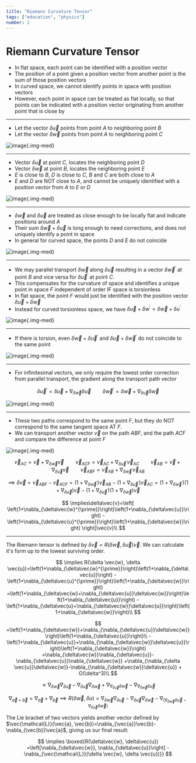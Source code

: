 ```yaml
---
title: "Riemann Curvature Tensor"
tags: ["education", "physics"]
number: 2
---
```


# Riemann Curvature Tensor


- In flat space, each point can be identified with a position vector
- The position of a point given a position vector from another point is the sum of those position vectors
- In curved space, we cannot identify points in space with position vectors 
- However, each point in space can be treated as flat locally, so that points
can be indicated with a position vector originating from another point that is close by

---

- Let the vector $\delta \vec{u}$ points from point $A$ to neighboring point $B$
- Let the vector $\delta \vec{w}$ points from point $A$ to neighboring point $C$


![image](../images/riemann/abc.png){.img-med}

---

- Vector $\delta \vec{u}$ at point $C$, locates the neighboring point $D$
- Vector $\delta \vec{w}$ at point $B$, locates the neighboring point $E$
- $E$ is close to $B$, $D$ is close to $C$, $B$ and $C$ are both close to $A$
- $E$ and $D$ are NOT close to $A$, and cannot be uniquely identified with a position vector from $A$ to $E$ or $D$


![image](../images/riemann/abcde.png){.img-med}


---

- $\delta\vec{w}$ and $\delta\vec{u}$ are treated as close enough to be locally flat and indicate positions around $A$
- Their sum $\delta\vec{w}+\delta\vec{u}$ is long enough to need corrections, and does not uniquely identify a point in space
- In general for curved space, the points $D$ and $E$ do not coincide

![image](../images/riemann/abcde.png){.img-med}

---

- We may parallel transport $\delta\vec{w}$ along $\delta\vec{u}$ resulting in 
a vector $\delta \vec{w}^{\prime}$ at point $B$ and vice versa for $\delta\vec{u}^{\prime}$ at point $C$.
- This compensates for the curvature of space and identifies a unique point in space $F$ independent of order IF 
space is torsionless
- In flat space, the point $F$ would just be identified with the position vector $\delta\vec{u}+\delta\vec{w}$
- Instead for curved torsionless space, we have $\delta \vec{u} + \delta{w}^{\prime}=\delta \vec{w} + \delta{u}^{\prime}$

![image](../images/riemann/abcdef.png){.img-med}

---

- If there is torsion, even $\delta \vec{w} +\delta\vec{u}^{\prime}$ and $\delta \vec{u} +\delta\vec{w}^{\prime}$ do not coincide to the same point

![image](../images/riemann/abcdegh.png){.img-med}

---

- For infinitesimal vectors, we only require the lowest order correction from parallel transport, the gradient along the transport path vector

$$\delta\vec{u}^{\prime}=\delta\vec{u}+\nabla_{{\delta\vec{w}}}\delta\vec{u}\qquad
\delta\vec{w}^{\prime}=\delta\vec{w}+\nabla_{{\delta\vec{u}}}\delta\vec{w}$$

![image](../images/riemann/abcf.png){.img-med}

---

- These two paths correspond to the same point $F$, but they do NOT correspond to the same tangent space AT $F$. 
- We can transport another vector $\vec{v}$ on the path $ABF$, and the path $ACF$ and compare the difference at point $F$


![image](../images/riemann/abcfdv.png){.img-med}


$$
\vec{v}_{AC}=\vec{v}+\nabla_{\delta \vec{w}}\vec{v} \qquad
\vec{v}_{ACF}=\vec{v}_{AC}+\nabla_{\delta \vec{u}^{\prime}}\vec{v}_{AC}\qquad
\vec{v}_{AB}=\vec{v}+\nabla_{\delta \vec{u}}\vec{v}\qquad
\vec{v}_{ABF}=\vec{v}_{AB}+\nabla_{\delta \vec{w}^{\prime}}\vec{v}_{AB}
$$

$$
\implies\delta\vec{v}=\vec{v}_{ABF}-\vec{v}_{ACF}
=\left(1+\nabla_{\delta\vec{w}^{\prime}}\right){\vec{v}}_{AB}
-\left(1+\nabla_{\delta\vec{u}^{\prime}}\right){\vec{v}}_{AC}
=\left(1+\nabla_{\delta\vec{w}^{\prime}}\right)\left(1+\nabla_{\delta\vec{u}}\right)\vec{v}
-\left(1+\nabla_{\delta\vec{u}^{\prime}}\right)\left(1+\nabla_{\delta\vec{w}}\right)\vec{v}
$$

$$
\implies\delta\vec{v}=\left[
\left(1+\nabla_{\delta\vec{w}^{\prime}}\right)\left(1+\nabla_{\delta\vec{u}}\right)
-\left(1+\nabla_{\delta\vec{u}^{\prime}}\right)\left(1+\nabla_{\delta\vec{w}}\right)
\right]\vec{v}\\
$$

---

The Riemann tensor is defined by $\delta \vec{v}=R(\delta \vec{w}, \delta \vec{u})\vec{v}$.
We can calculate it's form up to the lowest surviving order.

$$
\implies R(\delta \vec{w}, \delta \vec{u})=\left(1+\nabla_{\delta\vec{w}^{\prime}}\right)\left(1+\nabla_{\delta\vec{u}}\right)
-\left(1+\nabla_{\delta\vec{u}^{\prime}}\right)\left(1+\nabla_{\delta\vec{w}}\right)
=\left(1+\nabla_{\delta\vec{w}+\nabla_{\delta\vec{u}}\delta\vec{w}}\right)\left(1+\nabla_{\delta\vec{u}}\right)
-\left(1+\nabla_{\delta\vec{u}+\nabla_{\delta\vec{w}}\delta\vec{u}}\right)\left(1+\nabla_{\delta\vec{w}}\right)\\
$$

$$
=\left(1+\nabla_{\delta\vec{w}}+\nabla_{\nabla_{\delta\vec{u}}\delta\vec{w}}\right)\left(1+\nabla_{\delta\vec{u}}\right)\\
-\left(1+\nabla_{\delta\vec{u}}+\nabla_{\nabla_{\delta\vec{w}}\delta\vec{u}}\right)\left(1+\nabla_{\delta\vec{w}}\right)
=\nabla_{\delta\vec{w}}\nabla_{\delta\vec{u}}-\nabla_{\delta\vec{u}}\nabla_{\delta\vec{w}}
+\nabla_{\nabla_{\delta \vec{u}}\delta\vec{w}}-\nabla_{\nabla_{\delta\vec{w}}\delta\vec{u}} + O(\delta^3)\\
$$

$$
\approx\nabla_{\delta\vec{w}}\nabla_{\delta\vec{u}}-\nabla_{\delta\vec{u}}\nabla_{\delta\vec{w}}
+\nabla_{\nabla_{\delta \vec{u}}\delta\vec{w}}-\nabla_{\nabla_{\delta\vec{w}}\delta\vec{u}}
$$

$$
\nabla_{\vec{a}+\vec{b}}=\nabla_{\vec{a}}+\nabla_{\vec{b}} 
\implies R(\delta\vec{w}, \delta{u})=\nabla_{\delta\vec{w}}\nabla_{\delta\vec{u}}-\nabla_{\delta\vec{u}}\nabla_{\delta\vec{w}}
-\nabla_{\left(\nabla_{\delta\vec{w}}\delta\vec{u}-\nabla_{\delta\vec{u}}\delta\vec{w}\right)}
$$

The Lie bracket of two vectors yields another vector defined by $\vec{\mathcal{L}}(\vec{a}, \vec{b})=\nabla_{\vec{a}}\vec{b}-\nabla_{\vec{b}}\vec{a}$,
giving us our final result:

$$
\implies \boxed{R(\delta\vec{w}, \delta\vec{u})
=\left[\nabla_{\delta\vec{w}}, \nabla_{\delta\vec{u}}\right]
-\nabla_{\vec{\mathcal{L}}(\delta \vec{w}, \delta \vec{u})}}
$$




